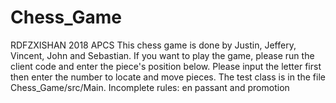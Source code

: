 # Chess_Game
RDFZXISHAN 2018 APCS
This chess game is done by Justin, Jeffery, Vincent, John and Sebastian.
If you want to play the game, please run the client code and enter the piece's position below.
Please input the letter first then enter the number to locate and move pieces.
The test class is in the file Chess_Game/src/Main.
Incomplete rules: en passant and promotion